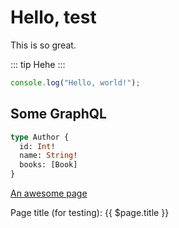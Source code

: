 # Hello, test

This is so great.

::: tip
Hehe
:::

```js
console.log("Hello, world!");
```

## Some GraphQL

```graphql
type Author {
  id: Int!
  name: String!
  books: [Book]
}
```

[An awesome page](awesome-page.html)

Page title (for testing): {{ $page.title }}

<Hello />
